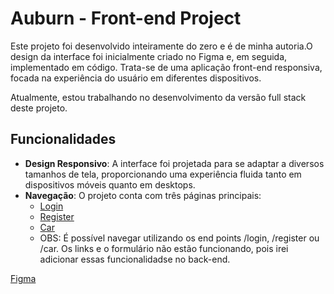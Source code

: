 # Auburn - Front-end Project

Este projeto foi desenvolvido inteiramente do zero e é de minha autoria.O design da interface foi inicialmente criado no Figma e, em seguida, implementado em código. Trata-se de uma aplicação front-end responsiva, focada na experiência do usuário em diferentes dispositivos.

Atualmente, estou trabalhando no desenvolvimento da versão full stack deste projeto.

## Funcionalidades

-   **Design Responsivo**: A interface foi projetada para se adaptar a diversos tamanhos de tela, proporcionando uma experiência fluida tanto em dispositivos móveis quanto em desktops.
-   **Navegação**: O projeto conta com três páginas principais:
    -   [Login](https://aronbarbosag.github.io/auburn/login)
    -   [Register](https://aronbarbosag.github.io/auburn/register)
    -   [Car](https://aronbarbosag.github.io/auburn/car)
    -   OBS: É possível navegar utilizando os end points /login, /register ou /car. Os links e o formulário não estão funcionando, pois irei adicionar essas funcionalidadse no back-end.

[Figma](https://www.figma.com/design/n5HHhTWXarJDbv7LTQlpm8/oficina-carro?node-id=2535-236&t=XjaZFzLCm62ocd1f-1)
